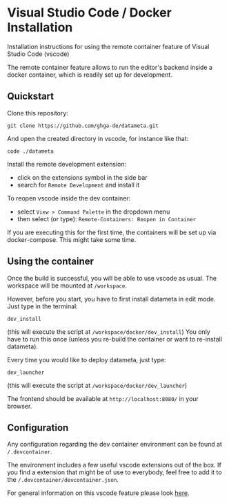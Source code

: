 # Visual Studio Code / Docker Installation

Installation instructions for using the remote container feature of Visual Studio Code (vscode)

The remote container feature allows to run the editor's backend inside a docker container, which is readily set up for development.

## Quickstart

Clone this repository:
```
git clone https://github.com/ghga-de/datameta.git
```

And open the created directory in vscode, for instance like that:
```
code ./datameta
```

Install the remote development extension:
- click on the extensions symbol in the side bar
- search for `Remote Development` and install it

To reopen vscode inside the dev container:
- select `View > Command Palette` in the dropdown menu
- then select (or type): `Remote-Containers: Reopen in Container`

If you are executing this for the first time, the containers will be set up via docker-compose. This might take some time.

## Using the container
Once the build is successful, you will be able to use vscode as usual.
The workspace will be mounted at `/workspace`.

However, before you start, you have to first install datameta in edit mode. Just type in the terminal:
```
dev_install
```
(this will execute the script at `/workspace/docker/dev_install`)
You only have to run this once (unless you re-build the container or want to re-install datameta).

Every time you would like to deploy datameta, just type:
```
dev_launcher
```
(this will execute the script at `/workspace/docker/dev_launcher`)

The frontend should be available at `http://localhost:8080/` in your browser.

## Configuration
Any configuration regarding the dev container environment can be found at `/.devcontainer`.

The environment includes a few useful vscode extensions out of the box.
If you find a extension that might be of use to everybody, feel free to add it to the `/.devcontainer/devcontainer.json`.

For general information on this vscode feature please look [here](https://code.visualstudio.com/docs/remote/create-dev-container).
